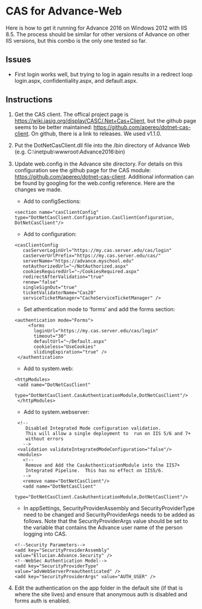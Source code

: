 # CAS for Advance-Web

Here is how to get it running for Advance 2016 on Windows 2012 with IIS 8.5. The process should be similar for other versions of Advance on other IIS versions, but this combo is the only one tested so far. 

## Issues
* First login works well, but trying to log in again results in a redirect loop login.aspx, confidentiality.aspx, and default.aspx.

## Instructions
1. Get the CAS client. The offical project page is https://wiki.jasig.org/display/CASC/.Net+Cas+Client,
but the github page seems to be better maintained: https://github.com/apereo/dotnet-cas-client. On github, there is a link to releases. We used v1.1.0.
2. Put the DotNetCasClient.dll file into the /bin directory of Advance Web (e.g. C:⧵inetpub⧵wwwroot⧵Advance2016⧵bin)
3. Update web.config in the Advance site directory. For details on this configuration see the github page for the CAS module: https://github.com/apereo/dotnet-cas-client. Additional information can be found by googling for the web.config reference. Here are the changes we made.

   * Add to configSections:
   
   `<section name="casClientConfig" type="DotNetCasClient.Configuration.CasClientConfiguration, DotNetCasClient"/>`
   
   * Add to configuration:
   ```
   <casClientConfig
      casServerLoginUrl="https://my.cas.server.edu/cas/login"
      casServerUrlPrefix="https://my.cas.server.edu/cas/"
      serverName="https://advance.myschool.edu"
      notAuthorizedUrl="~/NotAuthorized.aspx"
      cookiesRequiredUrl="~/CookiesRequired.aspx"
      redirectAfterValidation="true"
      renew="false"
      singleSignOut="true"
      ticketValidatorName="Cas20"
      serviceTicketManager="CacheServiceTicketManager" />
   ```
   * Set athentication mode to ‘forms’ and add the forms section:
   ```
   <authentication mode="Forms">
        <forms
          loginUrl="https://my.cas.server.edu/cas/login"
          timeout="30"
          defaultUrl="~/Default.aspx"
          cookieless="UseCookies"
          slidingExpiration="true" />
    </authentication>
   ```
   * Add to system.web:
   ```
   <httpModules>
    <add name="DotNetCasClient"
         type="DotNetCasClient.CasAuthenticationModule,DotNetCasClient"/>
    </httpModules>
   ```
   * Add to system.webserver:
   ```
    <!--
       Disabled Integrated Mode configuration validation.
       This will allow a single deployment to  run on IIS 5/6 and 7+
       without errors
      -->
    <validation validateIntegratedModeConfiguration="false"/>
    <modules>
      <!--
       Remove and Add the CasAuthenticationModule into the IIS7+
       Integrated Pipeline.  This has no effect on IIS5/6.
      -->
      <remove name="DotNetCasClient"/>
      <add name="DotNetCasClient"
           type="DotNetCasClient.CasAuthenticationModule,DotNetCasClient"/>
   ```
   * In appSettings, SecurityProviderAssembly and SecurityProviderType need to be changed and SecurityProviderArgs needs to be added as follows. Note that the SecurityProviderArgs value should be set to the variable that contains the Advance user name of the person logging into CAS.
   ```
   <!--Security Parameters-->
   <add key="SecurityProviderAssembly" value="Ellucian.Advance.Security" />
   <!--WebSec Authentication Model-->
   <add key="SecurityProviderType" value="advWebServerPreauthenticated" />
   <add key="SecurityProviderArgs" value="AUTH_USER" />
   ```
4. Edit the authentication on the app folder in the default site (if that is where the site lives) and ensure that anonymous auth is disabled and forms auth is enabled.

